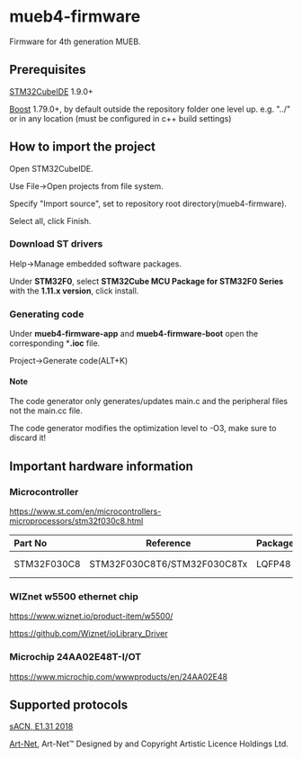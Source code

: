 # mueb4-firmware

Firmware for 4th generation MUEB.

## Prerequisites

[STM32CubeIDE](https://www.st.com/en/development-tools/stm32cubeide.html) 1.9.0+

[Boost](https://www.boost.org/) 1.79.0+, by default outside the repository folder one level up. e.g. "../" or in any location (must be configured in c++ build settings)

## How to import the project

Open STM32CubeIDE.

Use File->Open projects from file system.

Specify "Import source", set to repository root directory(mueb4-firmware).

Select all, click Finish.

### Download ST drivers

Help->Manage embedded software packages.

Under **STM32F0**, select **STM32Cube MCU Package for STM32F0 Series** with the **1.11.x version**, click install.

### Generating code

Under **mueb4-firmware-app** and **mueb4-firmware-boot** open the corresponding ***.ioc** file.

Project->Generate code(ALT+K)

#### Note

The code generator only generates/updates main.c and the peripheral files not the main.cc file.

The code generator modifies the optimization level to -O3, make sure to discard it!

## Important hardware information

### Microcontroller

https://www.st.com/en/microcontrollers-microprocessors/stm32f030c8.html

| Part No     | Reference                   | Package | Flash     | RAM      | IO   | Freq   |
| :---------- | --------------------------- | ------- | --------- | -------- | ---- | ------ |
| STM32F030C8 | STM32F030C8T6/STM32F030C8Tx | LQFP48  | 64 kBytes | 8 kBytes | 39   | 48 MHz |

### WIZnet w5500 ethernet chip

https://www.wiznet.io/product-item/w5500/

https://github.com/Wiznet/ioLibrary_Driver

### Microchip 24AA02E48T-I/OT

https://www.microchip.com/wwwproducts/en/24AA02E48

## Supported protocols

[sACN, E1.31 2018](https://tsp.esta.org/tsp/documents/docs/ANSI_E1-31-2018.pdf)

[Art-Net](https://www.artisticlicence.com/WebSiteMaster/User%20Guides/art-net.pdf), Art-Net™ Designed by and Copyright Artistic Licence Holdings Ltd.
